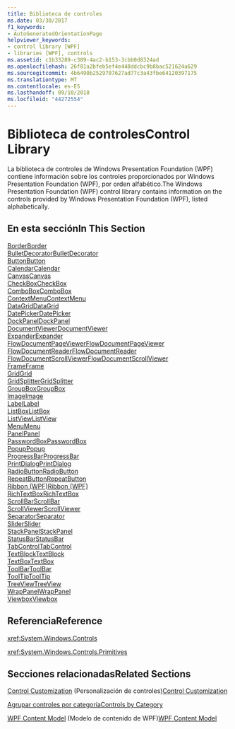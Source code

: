 ```yaml
---
title: Biblioteca de controles
ms.date: 03/30/2017
f1_keywords:
- AutoGeneratedOrientationPage
helpviewer_keywords:
- control library [WPF]
- libraries [WPF], controls
ms.assetid: c1b33289-c389-4ac2-b153-3cbb0d8324ad
ms.openlocfilehash: 26f81a2bfeb5ef4e448ddcbc9b8bac521624a629
ms.sourcegitcommit: 4b6490b2529707627ad77c3a43fbe64120397175
ms.translationtype: MT
ms.contentlocale: es-ES
ms.lasthandoff: 09/10/2018
ms.locfileid: "44272554"
---
```

# <a name="control-library"></a><span data-ttu-id="878ec-102">Biblioteca de controles</span><span class="sxs-lookup"><span data-stu-id="878ec-102">Control Library</span></span>
<span data-ttu-id="878ec-103">La biblioteca de controles de Windows Presentation Foundation (WPF) contiene información sobre los controles proporcionados por Windows Presentation Foundation (WPF), por orden alfabético.</span><span class="sxs-lookup"><span data-stu-id="878ec-103">The Windows Presentation Foundation (WPF) control library contains information on the controls provided by Windows Presentation Foundation (WPF), listed alphabetically.</span></span>  
  
## <a name="in-this-section"></a><span data-ttu-id="878ec-104">En esta sección</span><span class="sxs-lookup"><span data-stu-id="878ec-104">In This Section</span></span>  
 [<span data-ttu-id="878ec-105">Border</span><span class="sxs-lookup"><span data-stu-id="878ec-105">Border</span></span>](../../../../docs/framework/wpf/controls/border.md)  
 [<span data-ttu-id="878ec-106">BulletDecorator</span><span class="sxs-lookup"><span data-stu-id="878ec-106">BulletDecorator</span></span>](../../../../docs/framework/wpf/controls/bulletdecorator.md)  
 [<span data-ttu-id="878ec-107">Button</span><span class="sxs-lookup"><span data-stu-id="878ec-107">Button</span></span>](../../../../docs/framework/wpf/controls/button.md)  
 [<span data-ttu-id="878ec-108">Calendar</span><span class="sxs-lookup"><span data-stu-id="878ec-108">Calendar</span></span>](../../../../docs/framework/wpf/controls/calendar.md)  
 [<span data-ttu-id="878ec-109">Canvas</span><span class="sxs-lookup"><span data-stu-id="878ec-109">Canvas</span></span>](../../../../docs/framework/wpf/controls/canvas.md)  
 [<span data-ttu-id="878ec-110">CheckBox</span><span class="sxs-lookup"><span data-stu-id="878ec-110">CheckBox</span></span>](../../../../docs/framework/wpf/controls/checkbox.md)  
 [<span data-ttu-id="878ec-111">ComboBox</span><span class="sxs-lookup"><span data-stu-id="878ec-111">ComboBox</span></span>](../../../../docs/framework/wpf/controls/combobox.md)  
 [<span data-ttu-id="878ec-112">ContextMenu</span><span class="sxs-lookup"><span data-stu-id="878ec-112">ContextMenu</span></span>](../../../../docs/framework/wpf/controls/contextmenu.md)  
 [<span data-ttu-id="878ec-113">DataGrid</span><span class="sxs-lookup"><span data-stu-id="878ec-113">DataGrid</span></span>](../../../../docs/framework/wpf/controls/datagrid.md)  
 [<span data-ttu-id="878ec-114">DatePicker</span><span class="sxs-lookup"><span data-stu-id="878ec-114">DatePicker</span></span>](../../../../docs/framework/wpf/controls/datepicker.md)  
 [<span data-ttu-id="878ec-115">DockPanel</span><span class="sxs-lookup"><span data-stu-id="878ec-115">DockPanel</span></span>](../../../../docs/framework/wpf/controls/dockpanel.md)  
 [<span data-ttu-id="878ec-116">DocumentViewer</span><span class="sxs-lookup"><span data-stu-id="878ec-116">DocumentViewer</span></span>](../../../../docs/framework/wpf/controls/documentviewer.md)  
 [<span data-ttu-id="878ec-117">Expander</span><span class="sxs-lookup"><span data-stu-id="878ec-117">Expander</span></span>](../../../../docs/framework/wpf/controls/expander.md)  
 [<span data-ttu-id="878ec-118">FlowDocumentPageViewer</span><span class="sxs-lookup"><span data-stu-id="878ec-118">FlowDocumentPageViewer</span></span>](../../../../docs/framework/wpf/controls/flowdocumentpageviewer.md)  
 [<span data-ttu-id="878ec-119">FlowDocumentReader</span><span class="sxs-lookup"><span data-stu-id="878ec-119">FlowDocumentReader</span></span>](../../../../docs/framework/wpf/controls/flowdocumentreader.md)  
 [<span data-ttu-id="878ec-120">FlowDocumentScrollViewer</span><span class="sxs-lookup"><span data-stu-id="878ec-120">FlowDocumentScrollViewer</span></span>](../../../../docs/framework/wpf/controls/flowdocumentscrollviewer.md)  
 [<span data-ttu-id="878ec-121">Frame</span><span class="sxs-lookup"><span data-stu-id="878ec-121">Frame</span></span>](../../../../docs/framework/wpf/controls/frame.md)  
 [<span data-ttu-id="878ec-122">Grid</span><span class="sxs-lookup"><span data-stu-id="878ec-122">Grid</span></span>](../../../../docs/framework/wpf/controls/grid.md)  
 [<span data-ttu-id="878ec-123">GridSplitter</span><span class="sxs-lookup"><span data-stu-id="878ec-123">GridSplitter</span></span>](../../../../docs/framework/wpf/controls/gridsplitter.md)  
 [<span data-ttu-id="878ec-124">GroupBox</span><span class="sxs-lookup"><span data-stu-id="878ec-124">GroupBox</span></span>](../../../../docs/framework/wpf/controls/groupbox.md)  
 [<span data-ttu-id="878ec-125">Image</span><span class="sxs-lookup"><span data-stu-id="878ec-125">Image</span></span>](../../../../docs/framework/wpf/controls/image.md)  
 [<span data-ttu-id="878ec-126">Label</span><span class="sxs-lookup"><span data-stu-id="878ec-126">Label</span></span>](../../../../docs/framework/wpf/controls/label.md)  
 [<span data-ttu-id="878ec-127">ListBox</span><span class="sxs-lookup"><span data-stu-id="878ec-127">ListBox</span></span>](../../../../docs/framework/wpf/controls/listbox.md)  
 [<span data-ttu-id="878ec-128">ListView</span><span class="sxs-lookup"><span data-stu-id="878ec-128">ListView</span></span>](../../../../docs/framework/wpf/controls/listview.md)  
 [<span data-ttu-id="878ec-129">Menu</span><span class="sxs-lookup"><span data-stu-id="878ec-129">Menu</span></span>](../../../../docs/framework/wpf/controls/menu.md)  
 [<span data-ttu-id="878ec-130">Panel</span><span class="sxs-lookup"><span data-stu-id="878ec-130">Panel</span></span>](../../../../docs/framework/wpf/controls/panel.md)  
 [<span data-ttu-id="878ec-131">PasswordBox</span><span class="sxs-lookup"><span data-stu-id="878ec-131">PasswordBox</span></span>](../../../../docs/framework/wpf/controls/passwordbox.md)  
 [<span data-ttu-id="878ec-132">Popup</span><span class="sxs-lookup"><span data-stu-id="878ec-132">Popup</span></span>](../../../../docs/framework/wpf/controls/popup.md)  
 [<span data-ttu-id="878ec-133">ProgressBar</span><span class="sxs-lookup"><span data-stu-id="878ec-133">ProgressBar</span></span>](../../../../docs/framework/wpf/controls/progressbar.md)  
 [<span data-ttu-id="878ec-134">PrintDialog</span><span class="sxs-lookup"><span data-stu-id="878ec-134">PrintDialog</span></span>](../../../../docs/framework/wpf/controls/printdialog.md)  
 [<span data-ttu-id="878ec-135">RadioButton</span><span class="sxs-lookup"><span data-stu-id="878ec-135">RadioButton</span></span>](../../../../docs/framework/wpf/controls/radiobutton.md)  
 [<span data-ttu-id="878ec-136">RepeatButton</span><span class="sxs-lookup"><span data-stu-id="878ec-136">RepeatButton</span></span>](../../../../docs/framework/wpf/controls/repeatbutton.md)  
 [<span data-ttu-id="878ec-137">Ribbon (WPF)</span><span class="sxs-lookup"><span data-stu-id="878ec-137">Ribbon (WPF)</span></span>](https://msdn.microsoft.com/library/d2b5749c-43ec-4e1f-9017-8f1d0bbd5d3f)  
 [<span data-ttu-id="878ec-138">RichTextBox</span><span class="sxs-lookup"><span data-stu-id="878ec-138">RichTextBox</span></span>](../../../../docs/framework/wpf/controls/richtextbox.md)  
 [<span data-ttu-id="878ec-139">ScrollBar</span><span class="sxs-lookup"><span data-stu-id="878ec-139">ScrollBar</span></span>](../../../../docs/framework/wpf/controls/scrollbar.md)  
 [<span data-ttu-id="878ec-140">ScrollViewer</span><span class="sxs-lookup"><span data-stu-id="878ec-140">ScrollViewer</span></span>](../../../../docs/framework/wpf/controls/scrollviewer.md)  
 [<span data-ttu-id="878ec-141">Separator</span><span class="sxs-lookup"><span data-stu-id="878ec-141">Separator</span></span>](../../../../docs/framework/wpf/controls/separator.md)  
 [<span data-ttu-id="878ec-142">Slider</span><span class="sxs-lookup"><span data-stu-id="878ec-142">Slider</span></span>](../../../../docs/framework/wpf/controls/slider.md)  
 [<span data-ttu-id="878ec-143">StackPanel</span><span class="sxs-lookup"><span data-stu-id="878ec-143">StackPanel</span></span>](../../../../docs/framework/wpf/controls/stackpanel.md)  
 [<span data-ttu-id="878ec-144">StatusBar</span><span class="sxs-lookup"><span data-stu-id="878ec-144">StatusBar</span></span>](../../../../docs/framework/wpf/controls/statusbar.md)  
 [<span data-ttu-id="878ec-145">TabControl</span><span class="sxs-lookup"><span data-stu-id="878ec-145">TabControl</span></span>](../../../../docs/framework/wpf/controls/tabcontrol.md)  
 [<span data-ttu-id="878ec-146">TextBlock</span><span class="sxs-lookup"><span data-stu-id="878ec-146">TextBlock</span></span>](../../../../docs/framework/wpf/controls/textblock.md)  
 [<span data-ttu-id="878ec-147">TextBox</span><span class="sxs-lookup"><span data-stu-id="878ec-147">TextBox</span></span>](../../../../docs/framework/wpf/controls/textbox.md)  
 [<span data-ttu-id="878ec-148">ToolBar</span><span class="sxs-lookup"><span data-stu-id="878ec-148">ToolBar</span></span>](../../../../docs/framework/wpf/controls/toolbar.md)  
 [<span data-ttu-id="878ec-149">ToolTip</span><span class="sxs-lookup"><span data-stu-id="878ec-149">ToolTip</span></span>](../../../../docs/framework/wpf/controls/tooltip.md)  
 [<span data-ttu-id="878ec-150">TreeView</span><span class="sxs-lookup"><span data-stu-id="878ec-150">TreeView</span></span>](../../../../docs/framework/wpf/controls/treeview.md)  
 [<span data-ttu-id="878ec-151">WrapPanel</span><span class="sxs-lookup"><span data-stu-id="878ec-151">WrapPanel</span></span>](../../../../docs/framework/wpf/controls/wrappanel.md)  
 [<span data-ttu-id="878ec-152">Viewbox</span><span class="sxs-lookup"><span data-stu-id="878ec-152">Viewbox</span></span>](../../../../docs/framework/wpf/controls/viewbox.md)  
  
## <a name="reference"></a><span data-ttu-id="878ec-153">Referencia</span><span class="sxs-lookup"><span data-stu-id="878ec-153">Reference</span></span>  
 <xref:System.Windows.Controls>  
  
 <xref:System.Windows.Controls.Primitives>  
  
## <a name="related-sections"></a><span data-ttu-id="878ec-154">Secciones relacionadas</span><span class="sxs-lookup"><span data-stu-id="878ec-154">Related Sections</span></span>  
 <span data-ttu-id="878ec-155">[Control Customization](../../../../docs/framework/wpf/controls/control-customization.md) (Personalización de controles)</span><span class="sxs-lookup"><span data-stu-id="878ec-155">[Control Customization](../../../../docs/framework/wpf/controls/control-customization.md)</span></span>  
  
 [<span data-ttu-id="878ec-156">Agrupar controles por categoría</span><span class="sxs-lookup"><span data-stu-id="878ec-156">Controls by Category</span></span>](../../../../docs/framework/wpf/controls/controls-by-category.md)  
  
 <span data-ttu-id="878ec-157">[WPF Content Model](../../../../docs/framework/wpf/controls/wpf-content-model.md) (Modelo de contenido de WPF)</span><span class="sxs-lookup"><span data-stu-id="878ec-157">[WPF Content Model](../../../../docs/framework/wpf/controls/wpf-content-model.md)</span></span>
